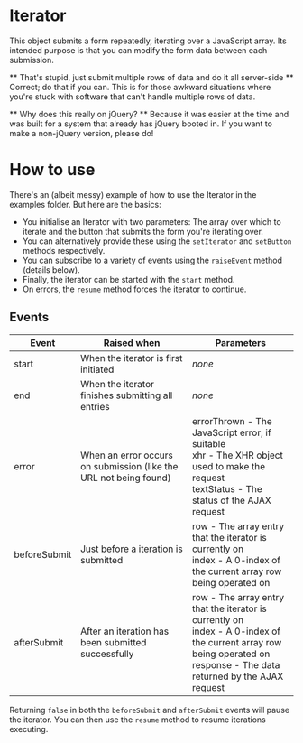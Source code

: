 # Iterator
This object submits a form repeatedly, iterating over a JavaScript array. Its intended purpose is that you can modify the form data between each submission.

** That's stupid, just submit multiple rows of data and do it all server-side **
Correct; do that if you can. This is for those awkward situations where you're stuck with software that can't handle multiple rows of data.

** Why does this really on jQuery? **
Because it was easier at the time and was built for a system that already has jQuery booted in. If you want to make a non-jQuery version, please do!

# How to use
There's an (albeit messy) example of how to use the Iterator in the examples folder. But here are the basics:
 * You initialise an Iterator with two parameters: The array over which to iterate and the button that submits the form you're iterating over.
 * You can alternatively provide these using the `setIterator` and `setButton` methods respectively.
 * You can subscribe to a variety of events using the `raiseEvent` method (details below).
 * Finally, the iterator can be started with the `start` method.
 * On errors, the `resume` method forces the iterator to continue.
 
## Events
| Event | Raised when | Parameters |
| --- | --- | --- |
| start | When the iterator is first initiated | _none_ |
| end | When the iterator finishes submitting all entries | _none_ |
| error | When an error occurs on submission (like the URL not being found) | errorThrown - The JavaScript error, if suitable<br>xhr - The XHR object used to make the request<br>textStatus - The status of the AJAX request |
| beforeSubmit | Just before a iteration is submitted | row - The array entry that the iterator is currently on<br>index - A 0-index of the current array row being operated on |
| afterSubmit | After an iteration has been submitted successfully | row - The array entry that the iterator is currently on<br>index - A 0-index of the current array row being operated on<br>response - The data returned by the AJAX request |

Returning `false` in both the `beforeSubmit` and `afterSubmit` events will pause the iterator. You can then use the `resume` method to resume iterations executing.